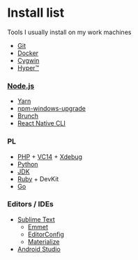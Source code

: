 # Install list
Tools I usually install on my work machines

* [Git](https://git-scm.com/)
* [Docker](https://www.docker.com/)
* [Cygwin](https://www.cygwin.com/)
* [Hyper™](https://hyper.is/)

### [Node.js](https://nodejs.org/en/)
* [Yarn](https://yarnpkg.com/en/)
* [npm-windows-upgrade](https://github.com/felixrieseberg/npm-windows-upgrade)
* [Brunch](http://brunch.io/)
* [React Native CLI](http://facebook.github.io/react-native/docs/getting-started.html#the-react-native-cli)

### PL
* [PHP](http://windows.php.net/) + [VC14](http://www.microsoft.com/en-us/download/details.aspx?id=48145) + [Xdebug](https://xdebug.org/)
* [Python](https://www.python.org/)
* [JDK](http://www.oracle.com/technetwork/java/javase/downloads/index.html)
* [Ruby](https://rubyinstaller.org/) + DevKit
* [Go](https://golang.org/)

### Editors / IDEs
* [Sublime Text](https://www.sublimetext.com/)
  * [Emmet](http://emmet.io/)
  * [EditorConfig](http://editorconfig.org/)
  * [Materialize](https://github.com/saadq/Materialize)
* [Android Studio](https://developer.android.com/studio/index.html)
